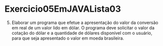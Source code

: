 # Exercicio05EmJAVALista03
5) Elaborar um programa que efetue a apresentação do valor da conversão em real de um valor lido em dólar. O programa deve solicitar o valor da cotação do dólar e a quantidade de dólares disponível com o usuário, para que seja apresentado o valor em moeda brasileira. 
